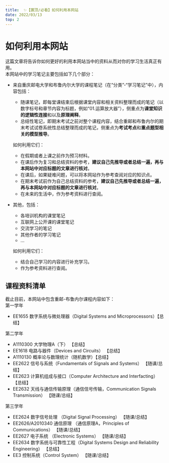 ```yaml
---
title:  ✨【置顶/必看】如何利用本网站
date: 2022/03/13
top: 2
---
```

# 如何利用本网站
这篇文章将告诉你如何更好的利用本网站当中的资料从而对你的学习生活真正有用。  
本网站中的学习笔记主要包括如下几个部分：
- 来自重庆邮电大学和布鲁内尔大学的课程笔记（在“分类”-“学习笔记”中），内容包括：  
  - 随课笔记，即每堂课结束后根据课堂内容和相关资料整理而成的笔记（以数字标号和章节内容为标题，例如“01.运算放大器”），侧重点为**课堂知识的逻辑性连接**和以及**原理阐释**。  
  - 总结性笔记，即期末考试之前对整个课程内容，结合重邮和布鲁内尔的期末考试试卷系统性总结整理而成的笔记，侧重点为**考试考点**和**重点题型相关的模型推导**。  
  
  如何利用它们：  
    - 在假期或者上课之前作为预习材料。
    - 在课后作为复习和总结资料的参考，**建议自己先推导或者总结一遍，再与本网站中对应标题的文章进行核对**。
    - 在课后，如果疑难问题，可以将本网站作为参考查阅对应的知识点。  
    - 在期末考试前作为自己总结资料的参考，**建议自己先推导或者总结一遍，再与本网站中对应标题的文章进行核对**。
    - 在未来的生活中，作为参考资料进行查阅。  
- 其他，包括：
  - 各培训机构的课堂笔记
  - 互联网上公开课的课堂笔记
  - 交流学习的笔记
  - 其他作者的学习笔记
  - ...  
  
  如何利用它们：  
    - 结合自己学习的内容进行补充学习。  
    - 作为参考资料进行查阅。  

## 课程资料清单
截止目前，本网站中包含重邮-布鲁内尔课程内容如下：  
第一学年  
- EE1655 数字系统与微处理器（Digital Systems and Microprocessors）【总结】  

第二学年  
- A1110300 大学物理A（下） 【总结】
- EE1618 电路与器件（Devices and Circuits） 【总结】
- A1110130 概率论与数理统计（随机数学）【总结】 
- EE2622 信号与系统（Fundamentals of Signals and Systems） 【随课/总结】
- EE2623 计算机组成与接口（Computer Architecture and Interfacting） 【总结】
- EE2632 天线与通信传输原理（通信信号传输，Communication Signals Transmission） 【随课/总结】

第三学年  
- EE2624 数字信号处理 （Digital Signal Processing） 【随课/总结】
- EE2626/A2010340 通信原理 （通信原理A，Principles of Communications） 【随课/总结】
- EE2627 电子系统 （Electronic Systems） 【随课/总结】
- EE2634 数字系统与可靠性工程（Digital Systems Design and Reliability Engineering） 【总结】
- EE3 控制系统（Control System） 【随课/总结】